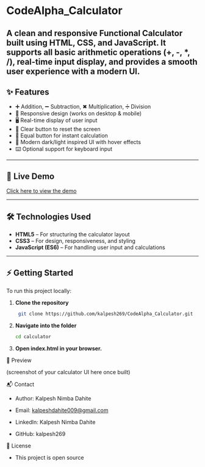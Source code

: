 # CodeAlpha_Calculator
A clean and responsive Functional Calculator built using HTML, CSS, and JavaScript. It supports all basic arithmetic operations (+, -, *, /), real-time input display, and provides a smooth user experience with a modern UI.
---

## ✨ Features
- ➕ Addition, ➖ Subtraction, ✖ Multiplication, ➗ Division
- 📱 Responsive design (works on desktop & mobile)
- 🖥️ Real-time display of user input
- 🧹 Clear button to reset the screen
- 🟰 Equal button for instant calculation
- 🎨 Modern dark/light inspired UI with hover effects
- ⌨️ Optional support for keyboard input

---
## 🚀 Live Demo
[Click here to view the demo](https://github.com/kalpesh269/CodeAlpha_Calculator.git)  

---

## 🛠️ Technologies Used
- **HTML5** – For structuring the calculator layout
- **CSS3** – For design, responsiveness, and styling
- **JavaScript (ES6)** – For handling user input and calculations

---

## ⚡ Getting Started
To run this project locally:

1. **Clone the repository**
   ```bash
    git clone https://github.com/kalpesh269/CodeAlpha_Calculator.git
2. **Navigate into the folder**
    ```bash
    cd calculator

3. **Open index.html in your browser.**

📸 Preview

(screenshot of your calculator UI here once built)

📬 Contact

- Author: Kalpesh Nimba Dahite

- Email: kalpeshdahite009@gmail.com

- LinkedIn: Kalpesh Nimba Dahite

- GitHub: kalpesh269

📝 License
- This project is open source